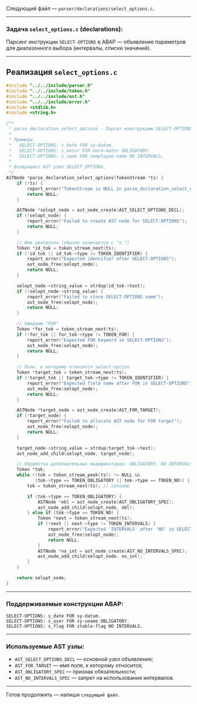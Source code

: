 Следующий файл — `parser/declarations/select_options.c`.

---

### Задача `select_options.c` (declarations):

Парсинг инструкции `SELECT-OPTIONS` в ABAP — объявление параметров для диапазонного выбора (интервалы, списки значений).

---

## Реализация `select_options.c`

```c
#include "../../include/parser.h"
#include "../../include/token.h"
#include "../../include/ast.h"
#include "../../include/error.h"
#include <stdlib.h>
#include <string.h>

/**
 * parse_declaration_select_options - Парсит конструкцию SELECT-OPTIONS.
 *
 * Примеры:
 *   SELECT-OPTIONS: s_date FOR sy-datum.
 *   SELECT-OPTIONS: s_matnr FOR mara-matnr OBLIGATORY.
 *   SELECT-OPTIONS: s_name FOR zemployee-name NO INTERVALS.
 *
 * Возвращает AST узел SELECT_OPTIONS.
 */
ASTNode *parse_declaration_select_options(TokenStream *ts) {
    if (!ts) {
        report_error("TokenStream is NULL in parse_declaration_select_options");
        return NULL;
    }

    ASTNode *selopt_node = ast_node_create(AST_SELECT_OPTIONS_DECL);
    if (!selopt_node) {
        report_error("Failed to create AST node for SELECT-OPTIONS");
        return NULL;
    }

    // Имя диапазона (обычно начинается с "s_")
    Token *id_tok = token_stream_next(ts);
    if (!id_tok || id_tok->type != TOKEN_IDENTIFIER) {
        report_error("Expected identifier after SELECT-OPTIONS");
        ast_node_free(selopt_node);
        return NULL;
    }

    selopt_node->string_value = strdup(id_tok->text);
    if (!selopt_node->string_value) {
        report_error("Failed to store SELECT-OPTIONS name");
        ast_node_free(selopt_node);
        return NULL;
    }

    // Ожидаем "FOR"
    Token *for_tok = token_stream_next(ts);
    if (!for_tok || for_tok->type != TOKEN_FOR) {
        report_error("Expected FOR keyword in SELECT-OPTIONS");
        ast_node_free(selopt_node);
        return NULL;
    }

    // Поле, к которому относится select-option
    Token *target_tok = token_stream_next(ts);
    if (!target_tok || target_tok->type != TOKEN_IDENTIFIER) {
        report_error("Expected field name after FOR in SELECT-OPTIONS");
        ast_node_free(selopt_node);
        return NULL;
    }

    ASTNode *target_node = ast_node_create(AST_FOR_TARGET);
    if (!target_node) {
        report_error("Failed to allocate AST node for FOR target");
        ast_node_free(selopt_node);
        return NULL;
    }

    target_node->string_value = strdup(target_tok->text);
    ast_node_add_child(selopt_node, target_node);

    // Обработка дополнительных модификаторов: OBLIGATORY, NO INTERVALS, etc.
    Token *tok;
    while ((tok = token_stream_peek(ts)) != NULL &&
           (tok->type == TOKEN_OBLIGATORY || tok->type == TOKEN_NO)) {
        tok = token_stream_next(ts); // consume

        if (tok->type == TOKEN_OBLIGATORY) {
            ASTNode *obl = ast_node_create(AST_OBLIGATORY_SPEC);
            ast_node_add_child(selopt_node, obl);
        } else if (tok->type == TOKEN_NO) {
            Token *next = token_stream_next(ts);
            if (!next || next->type != TOKEN_INTERVALS) {
                report_error("Expected 'INTERVALS' after 'NO' in SELECT-OPTIONS");
                ast_node_free(selopt_node);
                return NULL;
            }
            ASTNode *no_int = ast_node_create(AST_NO_INTERVALS_SPEC);
            ast_node_add_child(selopt_node, no_int);
        }
    }

    return selopt_node;
}
```

---

### Поддерживаемые конструкции ABAP:

```abap
SELECT-OPTIONS: s_date FOR sy-datum.
SELECT-OPTIONS: s_user FOR sy-uname OBLIGATORY.
SELECT-OPTIONS: s_flag FOR ztable-flag NO INTERVALS.
```

---

### Используемые AST узлы:

* `AST_SELECT_OPTIONS_DECL` — основной узел объявления;
* `AST_FOR_TARGET` — имя поля, к которому относится;
* `AST_OBLIGATORY_SPEC` — признак обязательности;
* `AST_NO_INTERVALS_SPEC` — запрет на использование интервалов.

---

Готов продолжить — напиши `следующий файл`.
